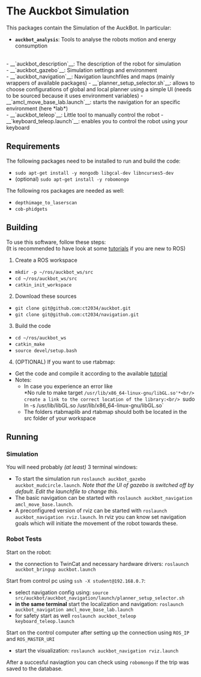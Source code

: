 The Auckbot Simulation
===========

This packages contain the Simulation of the AuckBot. In particular:

- __`auckbot_analysis`__: Tools to analyse the robots motion and energy consumption
<br/>
- __`auckbot_description`__: The description of the robot for simulation
<br/>
- __`auckbot_gazebo`__: Simulation settings and environment
<br/>
- __`auckbot_navigation`__: Navigation launchfiles and maps (mainly wrappers of available packages)
  - __`planner_setup_selector.sh`__: allows to choose configurations of global and local planner using a simple UI (needs to be sourced because it uses environment variables)
  - __`amcl_move_base_lab.launch`__: starts the navigation for an specific environment (here *lab*)
<br/>
- __`auckbot_teleop`__: Little tool to manually control the robot
  - __`keyboard_teleop.launch`__: enables you to control the robot using your keyboard

## Requirements

The following packages need to be installed to run and build the code:<br/>
- `sudo apt-get install -y mongodb libgcal-dev libncurses5-dev`<br/>
- (optional) `sudo apt-get install -y robomongo`<br/>

The following ros packages are needed as well:<br/>
- `depthimage_to_laserscan`<br/>
- `cob-phidgets`<br/>

## Building

To use this software, follow these steps:<br/>
(It is recommended to have look at some [tutorials](http://wiki.ros.org/ROS/Tutorials) if you are new to ROS)

1. Create a ROS workspace
  - `mkdir -p ~/ros/auckbot_ws/src`
  - `cd ~/ros/auckbot_ws/src`
  - `catkin_init_workspace`
  
2. Download these sources
  - `git clone git@github.com:ct2034/auckbot.git`
  - `git clone git@github.com:ct2034/navigation.git`
  
3. Build the code
  - `cd ~/ros/auckbot_ws`
  - `catkin_make`
  - `source devel/setup.bash`

4. (OPTIONAL) If you want to use rtabmap:
  - Get the code and compile it according to the available [tutorial](https://code.google.com/p/rtabmap/wiki/Installation#ROS_version)
  - Notes:
    - In case you experience an error like <br/>
    *No rule to make target `/usr/lib/x86_64-linux-gnu/libGL.so'*<br/>
    create a link to the correct location of the library:<br/>
    `sudo ln -s /usr/lib/libGL.so /usr/lib/x86_64-linux-gnu/libGL.so`
    - The folders rtabmaplib and rtabmap should both be located in the src folder of your workspace
    
## Running

### Simulation

You will need probably *(at least)* 3 terminal windows:
- To start the simulation run `roslaunch auckbot_gazebo auckbot_mudcircle.launch`. *Note that the UI of gazebo is switched off by default. Edit the launchfile to change this.* <br/>
- The basic navigation can be started with `roslaunch auckbot_navigation amcl_move_base.launch`. <br/>
- A preconfigured version of rviz can be started with `roslaunch auckbot_navigation rviz.launch`. In rviz you can know set navigation goals which will initiate the movement of the robot towards these.<br/>

### Robot Tests

Start on the robot:
- the connection to TwinCat and necessary hardware drivers: `roslaunch auckbot_bringup auckbot.launch` <br/>

Start from control pc using `ssh -X student@192.168.0.7`:
- select navigation config using: `source src/auckbot/auckbot_navigation/launch/planner_setup_selector.sh`
- **in the same terminal** start the localization and navigation: `roslaunch auckbot_navigation amcl_move_base_lab.launch`
- for safety start as well `roslaunch auckbot_teleop keyboard_teleop.launch`

Start on the control computer after setting up the connection using `ROS_IP` and `ROS_MASTER_URI`
- start the visualization: `roslaunch auckbot_navigation rviz.launch`

After a succesful naviagtion you can check using `robomongo` if the trip was saved to the database.




